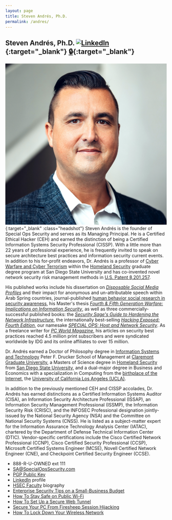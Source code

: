 ```yaml
---
layout: page
title: Steven Andrés, Ph.D.
permalink: /andres/
---
```



## Steven Andr&eacute;s, Ph.D. [![LinkedIn](/assets/img/icon/linkedin.png)](https://linkedin.com/in/stevenandres){:target="_blank"} [🔒](https://keybase.io/stevenandres/pgp_keys.asc?fingerprint=f8e8a9a76ab9452fea3925793ecf7d681f3fa845){:target="_blank"}

[![headshot](/assets/img/team/andres.jpg)](/assets/img/team/andres.jpg){:target="_blank" :class="headshot"}
Steven Andr&eacute;s is the founder of Special Ops Security and serves as its Managing Principal. He is a Certified Ethical Hacker (CEH) and earned the distinction of being a Certified Information Systems Security Professional (CISSP). With a little more than 22 years of professional experience, he is frequently invited to speak on secure architecture best practices and information security current events. In addition to his for-profit endeavors, Dr. Andr&eacute;s is a professor of [Cyber Warfare and Cyber Terrorism](https://homelandsecurity.sdsu.edu/cyber) within the [Homeland Security](https://homelandsecurity.sdsu.edu/faculty/andres) graduate degree program at San Diego State University and has co-invented novel network security risk management methods in [U.S. Patent 8,201,257](https://www.google.com/patents/US8201257).

His published works include his dissertation on [_Disposable Social Media Profiles_](https://gradworks.umi.com/37/38/3738586.html) and their impact for anonymous and un-attributable speech within Arab Spring countries, journal-published [human behavior social research in security awareness](https://homelandsecurity.sdsu.edu/faculty/andres), his Master's thesis [_Fourth &amp; Fifth Generation Warfare: Implications on Information Security_](https://libpac.sdsu.edu/record=b3636115), as well as three commercially-successful published books: the [_Security Sage's Guide to Hardening the Network Infrastructure_](https://amazon.com/o/ASIN/1931836019/?tag=specopssecu-20), the internationally best-selling [_Hacking Exposed: Fourth Edition_](https://amazon.com/o/ASIN/0072227427/?tag=specopssecu-20), our namesake [_SPECIAL OPS: Host and Network Security_](https://amazon.com/o/ASIN/1931836698/?tag=specopssecu-20). As a freelance writer for [_PC World Magazine_](https://www.pcworld.com), his articles on security best practices reached 4.5 million print subscribers and were syndicated worldwide by IDG and its online affiliates to over 15 million.

Dr. Andr&eacute;s earned a Doctor of Philosophy degree in [Information Systems and Technology](https://www.cgu.edu/school/center-for-information-systems-and-technology/) Peter F. Drucker School of Management at [Claremont Graduate University](https://www.cgu.edu), a Masters of Science degree in [Homeland Security](https://homelandsecurity.sdsu.edu) from [San Diego State University](https://www.sdsu.edu), and a dual-major degree in Business and Economics with a specialization in Computing from the [birthplace of the Internet](https://samueli.ucla.edu/internet50/), the [University of California Los Angeles (UCLA)](https://ucla.edu).

In addition to the previously mentioned CEH and CISSP accolades, Dr. Andr&eacute;s has earned distinctions as a Certified Information Systems Auditor (CISA), an Information Security Architecture Professional (ISSAP), an Information Security Management Professional (ISSMP), the Information Security Risk (CRISC), and the INFOSEC Professional designation jointly-issued by the National Security Agency (NSA) and the Committee on National Security Systems (CNSS). He is listed as a subject-matter expert for the Information Assurance Technology Analysis Center (IATAC), chartered by the Department of Defense Technical Information Center (DTIC). Vendor-specific certifications include the Cisco Certified Network Professional (CCNP), Cisco Certified Security Professional (CCSP), Microsoft Certified Systems Engineer (MCSE), Novell Certified Network Engineer (CNE), and Checkpoint Certified Security Engineer (CCSE).


* 888-R-U-OWNED ext 111
* [SA@SpecialOpsSecurity.com](mailto:sa@specialopssecurity.com)
* [PGP Public Key](https://keybase.io/stevenandres/pgp_keys.asc?fingerprint=f8e8a9a76ab9452fea3925793ecf7d681f3fa845)
* [LinkedIn](https://linkedin.com/in/stevenandres) profile
* [HSEC Faculty](https://homelandsecurity.sdsu.edu/faculty/andres) biography
* [Enterprise Security Tips on a Small-Business Budget](https://www.pcworld.com/article/516904)
* [How To Stay Safe on Public Wi-Fi](https://www.pcworld.com/article/512085/)
* [How To Set Up a Secure Web Tunnel](https://www.pcworld.com/article/506907/)
* [Secure Your PC From Firesheep Session Hijacking](https://www.pcworld.com/article/498465/)
* [How To Lock Down Your Wireless Network](https://www.pcworld.com/article/477902/)


